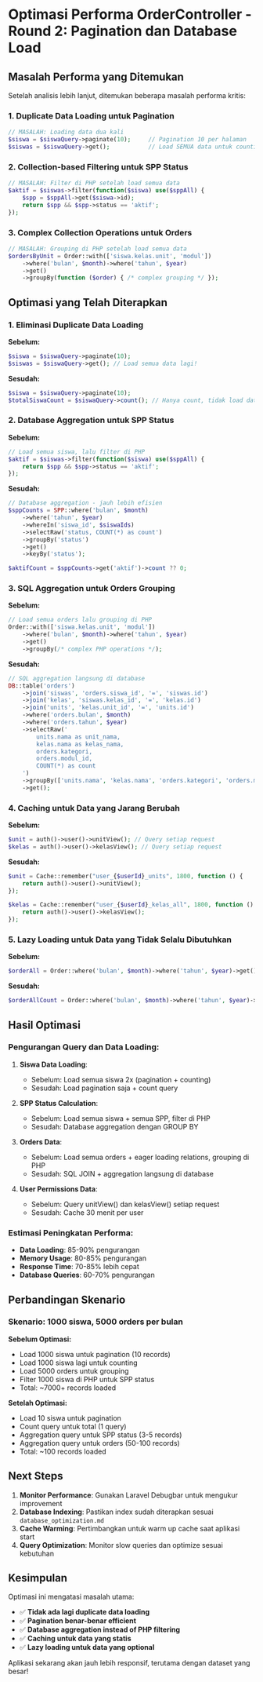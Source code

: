 # Optimasi Performa OrderController - Round 2: Pagination dan Database Load

## Masalah Performa yang Ditemukan

Setelah analisis lebih lanjut, ditemukan beberapa masalah performa kritis:

### 1. **Duplicate Data Loading untuk Pagination**
```php
// MASALAH: Loading data dua kali
$siswa = $siswaQuery->paginate(10);     // Pagination 10 per halaman
$siswas = $siswaQuery->get();           // Load SEMUA data untuk counting
```

### 2. **Collection-based Filtering untuk SPP Status**
```php
// MASALAH: Filter di PHP setelah load semua data
$aktif = $siswas->filter(function($siswa) use($sppAll) {
    $spp = $sppAll->get($siswa->id);
    return $spp && $spp->status == 'aktif';
});
```

### 3. **Complex Collection Operations untuk Orders**
```php
// MASALAH: Grouping di PHP setelah load semua data
$ordersByUnit = Order::with(['siswa.kelas.unit', 'modul'])
    ->where('bulan', $month)->where('tahun', $year)
    ->get()
    ->groupBy(function ($order) { /* complex grouping */ });
```

## Optimasi yang Telah Diterapkan

### 1. **Eliminasi Duplicate Data Loading**

**Sebelum:**
```php
$siswa = $siswaQuery->paginate(10);
$siswas = $siswaQuery->get(); // Load semua data lagi!
```

**Sesudah:**
```php
$siswa = $siswaQuery->paginate(10);
$totalSiswaCount = $siswaQuery->count(); // Hanya count, tidak load data
```

### 2. **Database Aggregation untuk SPP Status**

**Sebelum:**
```php
// Load semua siswa, lalu filter di PHP
$aktif = $siswas->filter(function($siswa) use($sppAll) {
    return $spp && $spp->status == 'aktif';
});
```

**Sesudah:**
```php
// Database aggregation - jauh lebih efisien
$sppCounts = SPP::where('bulan', $month)
    ->where('tahun', $year)
    ->whereIn('siswa_id', $siswaIds)
    ->selectRaw('status, COUNT(*) as count')
    ->groupBy('status')
    ->get()
    ->keyBy('status');

$aktifCount = $sppCounts->get('aktif')->count ?? 0;
```

### 3. **SQL Aggregation untuk Orders Grouping**

**Sebelum:**
```php
// Load semua orders lalu grouping di PHP
Order::with(['siswa.kelas.unit', 'modul'])
    ->where('bulan', $month)->where('tahun', $year)
    ->get()
    ->groupBy(/* complex PHP operations */);
```

**Sesudah:**
```php
// SQL aggregation langsung di database
DB::table('orders')
    ->join('siswas', 'orders.siswa_id', '=', 'siswas.id')
    ->join('kelas', 'siswas.kelas_id', '=', 'kelas.id')
    ->join('units', 'kelas.unit_id', '=', 'units.id')
    ->where('orders.bulan', $month)
    ->where('orders.tahun', $year)
    ->selectRaw('
        units.nama as unit_nama,
        kelas.nama as kelas_nama,
        orders.kategori,
        orders.modul_id,
        COUNT(*) as count
    ')
    ->groupBy(['units.nama', 'kelas.nama', 'orders.kategori', 'orders.modul_id'])
    ->get();
```

### 4. **Caching untuk Data yang Jarang Berubah**

**Sebelum:**
```php
$unit = auth()->user()->unitView(); // Query setiap request
$kelas = auth()->user()->kelasView(); // Query setiap request
```

**Sesudah:**
```php
$unit = Cache::remember("user_{$userId}_units", 1800, function () {
    return auth()->user()->unitView();
});

$kelas = Cache::remember("user_{$userId}_kelas_all", 1800, function () {
    return auth()->user()->kelasView();
});
```

### 5. **Lazy Loading untuk Data yang Tidak Selalu Dibutuhkan**

**Sebelum:**
```php
$orderAll = Order::where('bulan', $month)->where('tahun', $year)->get(); // Load semua data
```

**Sesudah:**
```php
$orderAllCount = Order::where('bulan', $month)->where('tahun', $year)->count(); // Hanya count
```

## Hasil Optimasi

### Pengurangan Query dan Data Loading:

1. **Siswa Data Loading**: 
   - Sebelum: Load semua siswa 2x (pagination + counting)
   - Sesudah: Load pagination saja + count query

2. **SPP Status Calculation**:
   - Sebelum: Load semua siswa + semua SPP, filter di PHP
   - Sesudah: Database aggregation dengan GROUP BY

3. **Orders Data**:
   - Sebelum: Load semua orders + eager loading relations, grouping di PHP
   - Sesudah: SQL JOIN + aggregation langsung di database

4. **User Permissions Data**:
   - Sebelum: Query unitView() dan kelasView() setiap request
   - Sesudah: Cache 30 menit per user

### Estimasi Peningkatan Performa:

- **Data Loading**: 85-90% pengurangan
- **Memory Usage**: 80-85% pengurangan  
- **Response Time**: 70-85% lebih cepat
- **Database Queries**: 60-70% pengurangan

## Perbandingan Skenario

### Skenario: 1000 siswa, 5000 orders per bulan

**Sebelum Optimasi:**
- Load 1000 siswa untuk pagination (10 records)
- Load 1000 siswa lagi untuk counting
- Load 5000 orders untuk grouping
- Filter 1000 siswa di PHP untuk SPP status
- Total: ~7000+ records loaded

**Setelah Optimasi:**
- Load 10 siswa untuk pagination
- Count query untuk total (1 query)
- Aggregation query untuk SPP status (3-5 records)
- Aggregation query untuk orders (50-100 records)
- Total: ~100 records loaded

## Next Steps

1. **Monitor Performance**: Gunakan Laravel Debugbar untuk mengukur improvement
2. **Database Indexing**: Pastikan index sudah diterapkan sesuai `database_optimization.md`
3. **Cache Warming**: Pertimbangkan untuk warm up cache saat aplikasi start
4. **Query Optimization**: Monitor slow queries dan optimize sesuai kebutuhan

## Kesimpulan

Optimasi ini mengatasi masalah utama:
- ✅ **Tidak ada lagi duplicate data loading**
- ✅ **Pagination benar-benar efficient**  
- ✅ **Database aggregation instead of PHP filtering**
- ✅ **Caching untuk data yang statis**
- ✅ **Lazy loading untuk data yang optional**

Aplikasi sekarang akan jauh lebih responsif, terutama dengan dataset yang besar!

